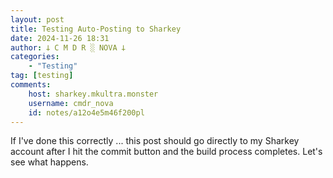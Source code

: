 ```yaml
---
layout: post
title: Testing Auto-Posting to Sharkey
date: 2024-11-26 18:31
author: 𐕣 C M D R ░ NOVA 𐕣
categories:
    - "Testing"
tag: [testing]
comments:
    host: sharkey.mkultra.monster
    username: cmdr_nova
    id: notes/a12o4e5m46f200pl
---
```

If I've done this correctly ... this post should go directly to my Sharkey account after I hit the commit button and the build process completes. Let's see what happens.